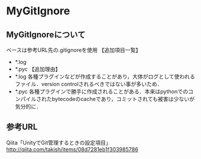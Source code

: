 # MyGitIgnore
## MyGitIgnoreについて
ベースは参考URL先の.gitignoreを使用
【追加項目一覧】
- \*.log
- \*.pyc
【追加理由】
- \*.log
各種プラグインなどが作成することがあり，大体がログとして使われるファイル．version controlされるべきではない事が多いため．  
- \*.pyc
各種プラグインで勝手に作成されることがある．本来はpythonでのコンパイルされたbytecodeのcacheであり，コミットされても被害は少ないが気分的に．  
## 参考URL
Qiita「UnityでGit管理するときの設定項目」
http://qiita.com/takish/items/08d7281eb1f303985786